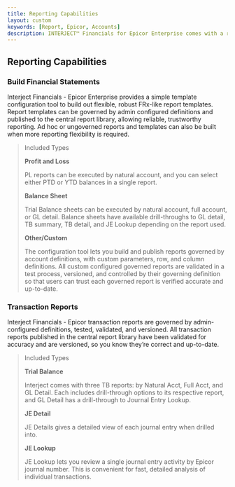 ```yaml
---
title: Reporting Capabilities
layout: custom
keywords: [Report, Epicor, Accounts]
description: INTERJECT™ Financials for Epicor Enterprise comes with a robust inventory of pre-built reports, as well as extended capabilities to builf out custom reports.
---
```


## Reporting Capabilities

### Build Financial Statements

Interject Financials - Epicor Enterprise provides a simple template configuration tool to build out flexible, robust FRx-like report templates. Report templates can be governed by admin configured definitions and published to the central report library, allowing reliable, trustworthy reporting. Ad hoc or ungoverned reports and templates can also be built when more reporting flexibility is required.


>Included Types
>
> **Profit and Loss**
>
> PL reports can be executed by natural account, and you can select either PTD or YTD balances in a single report.
>
>
>**Balance Sheet**
>
>Trial Balance sheets can be executed by natural account, full account, or GL detail. Balance sheets have available drill-throughs to GL detail, TB summary, TB detail, and JE Lookup depending on the report used. 
>
>
>**Other/Custom**
>
>The configuration tool lets you build and publish reports governed by account definitions, with custom parameters, row, and column definitions. All custom configured governed reports are validated in a test process, versioned, and controlled by their governing definition so that users can trust each governed report is verified accurate and up-to-date.


### Transaction Reports
Interject Financials - Epicor transaction reports are governed by admin-configured definitions, tested, validated, and versioned. All transaction reports published in the central report library have been validated for accuracy and are versioned, so you know they’re correct and up-to-date.


>Included Types
>
>**Trial Balance**
>
>Interject comes with three TB reports: by Natural Acct, Full Acct, and GL Detail. Each includes drill-through options to its respective report, and GL Detail has a drill-through to Journal Entry Lookup.
>
>
>
>**JE Detail**
>
>JE Details gives a detailed view of each journal entry when drilled into.
>
>
>
>**JE Lookup**
>
>JE Lookup lets you review a single journal entry activity by Epicor journal number. This is convenient for fast, detailed analysis of individual transactions.
